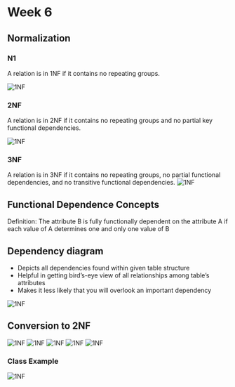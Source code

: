 <!--
@Author: Thomas Scholtz <thomas>
@Date:   2017-03-26T18:48:24+02:00
@Email:  thomas@quantum-sicarius.za.net
@Last modified by:   thomas
@Last modified time: 2017-03-26T20:06:52+02:00
@License: Attribution-NonCommercial-ShareAlike 4.0 International
-->

# Week 6

## Normalization

### N1
A relation is in 1NF if it contains no repeating groups.

![1NF](https://i.imgur.com/4N9ggQh.jpeg)

### 2NF
A relation is in 2NF if it contains no repeating groups and no partial key functional dependencies.

![1NF](https://i.imgur.com/CgdaAJs.jpg)

### 3NF
A relation is in 3NF if it contains no repeating groups, no partial functional dependencies, and no transitive functional dependencies.
![1NF](https://i.imgur.com/mkpta7j.jpg)

## Functional Dependence Concepts
Definition:
The attribute B is fully functionally dependent on the attribute A if each value of A determines one and only one value of B

## Dependency diagram
- Depicts all dependencies found within given table structure
- Helpful in getting bird’s-eye view of all relationships among table’s attributes
- Makes it less likely that you will overlook an important dependency

![1NF](https://i.imgur.com/dSPrxZs.jpg)

## Conversion to 2NF
![1NF](http://imgur.com/ZkP8i5Y.jpg)
![1NF](http://imgur.com/OneW3LJ.jpg)
![1NF](http://imgur.com/4H4r33R.jpg)
![1NF](http://imgur.com/veJrPhM.jpg)
![1NF](http://imgur.com/7sUzEXh.jpg)

### Class Example
![1NF](http://imgur.com/SkBRh7Q.jpg)
